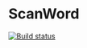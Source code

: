 ScanWord
===
[![Build status](https://ci.appveyor.com/api/projects/status/0t8g7h1v7tj54fl7?svg=true)](https://ci.appveyor.com/project/idrayv/scanword)